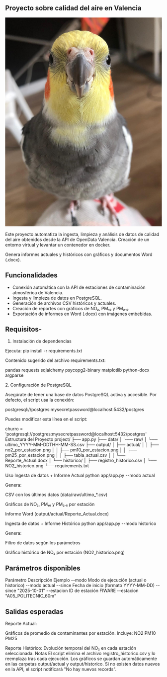 ## Proyecto sobre calidad del aire en Valencia

!["Helis"](imagen/helis.jpeg)
 
Este proyecto automatiza la ingesta, limpieza y análisis de datos de calidad del aire obtenidos desde la API de OpenData Valencia. Creación de un entorno virtual y levantar un contenedor en docker.

Genera informes actuales y históricos con gráficos y documentos Word (.docx).

## Funcionalidades
- Conexión automática con la API de estaciones de contaminación atmosférica de Valencia.
- Ingesta y limpieza de datos en PostgreSQL.
- Generación de archivos CSV históricos y actuales.
- Creación de reportes con gráficos de NO₂, PM₁₀ y PM₂.₅.
- Exportación de informes en Word (.docx) con imágenes embebidas.

## Requisitos-
1. Instalación de dependencias

Ejecuta:
pip install -r requirements.txt

Contenido sugerido del archivo requirements.txt:

pandas
requests
sqlalchemy
psycopg2-binary
matplotlib
python-docx
argparse

2️. Configuración de PostgreSQL

Asegúrate de tener una base de datos PostgreSQL activa y accesible.
Por defecto, el script usa la conexión:

postgresql://postgres:mysecretpassword@localhost:5432/postgres

Puedes modificar esta línea en el script:

churro = 'postgresql://postgres:mysecretpassword@localhost:5432/postgres'
Estructura del Proyecto
project/
├── app.py
├── data/
│   └── raw/
│       └── ultimo_YYYY-MM-DDTHH-MM-SS.csv
├── output/
│   ├── actual/
│   │   ├── no2_por_estacion.png
│   │   ├── pm10_por_estacion.png
│   │   ├── pm25_por_estacion.png
│   │   ├── tabla_actual.csv
│   │   └── Reporte_Actual.docx
│   └── historico/
│       ├── registro_historico.csv
│       └── NO2_historico.png
└── requirements.txt

Uso
Ingesta de datos + Informe Actual
python app/app.py --modo actual


Genera:

CSV con los últimos datos (data/raw/ultimo_*.csv)

Gráficos de NO₂, PM₁₀ y PM₂.₅ por estación

Informe Word (output/actual/Reporte_Actual.docx)

Ingesta de datos + Informe Histórico
python app/app.py --modo historico



Genera:

Filtro de datos según los parámetros

Gráfico histórico de NO₂ por estación (NO2_historico.png)

## Parámetros disponibles
Parámetro	Descripción	Ejemplo
--modo	Modo de ejecución (actual o historico)	--modo actual
--since	Fecha de inicio (formato YYYY-MM-DD)	--since "2025-10-01"
--estacion	ID de estación FIWARE	--estacion "A05_POLITECNIC_60m"
## Salidas esperadas
Reporte Actual:

Gráficos de promedio de contaminantes por estación.
Incluye:
NO2
PM10
PM25

Reporte Histórico:
Evolución temporal del NO₂ en cada estación seleccionada.
Notas
El script elimina el archivo registro_historico.csv y lo reemplaza tras cada ejecución.
Los gráficos se guardan automáticamente en las carpetas output/actual y output/historico.
Si no existen datos nuevos en la API, el script notificará "No hay nuevos records".


